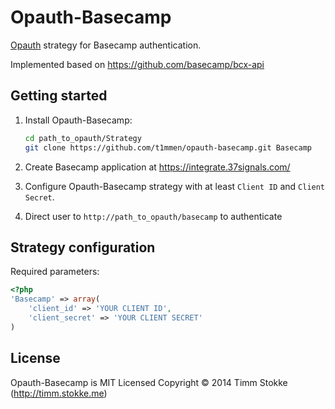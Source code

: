 Opauth-Basecamp
=============
[Opauth][1] strategy for Basecamp authentication.

Implemented based on https://github.com/basecamp/bcx-api

Getting started
----------------
1. Install Opauth-Basecamp:
   ```bash
   cd path_to_opauth/Strategy
   git clone https://github.com/t1mmen/opauth-basecamp.git Basecamp
   ```

2. Create Basecamp application at https://integrate.37signals.com/

3. Configure Opauth-Basecamp strategy with at least `Client ID` and `Client Secret`.

4. Direct user to `http://path_to_opauth/basecamp` to authenticate

Strategy configuration
----------------------

Required parameters:

```php
<?php
'Basecamp' => array(
	'client_id' => 'YOUR CLIENT ID',
	'client_secret' => 'YOUR CLIENT SECRET'
)
```

License
---------
Opauth-Basecamp is MIT Licensed
Copyright © 2014 Timm Stokke (http://timm.stokke.me)

[1]: https://github.com/opauth/opauth
